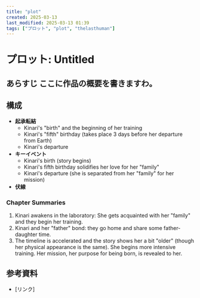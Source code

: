 ```yaml
---
title: "plot" 
created: 2025-03-13 
last_modified: 2025-03-13 01:39 
tags: ["プロット", "plot", "thelasthuman"]
---
```


# プロット: Untitled 
 
 ## あらすじ ここに作品の概要を書きますわ。 
 
## 構成 
 - **起承転結** 
	 - Kinari's "birth" and the beginning of her training
	 - Kinari's "fifth" birthday (takes place 3 days before her departure from Earth)
	 - Kinari's departure
 - **キーイベント**
	 - Kinari's birth (story begins)
	 - Kinari's fifth birthday solidifies her love for her "family"
	 - Kinari's departure (she is separated from her "family" for her mission)
 - **伏線** 

###  Chapter Summaries
1. Kinari awakens in the laboratory: She gets acquainted with her "family" and they begin her training.
2. Kinari and her "father" bond: they go home and share some father-daughter time.
3. The timeline is accelerated and the story shows her a bit "older" (though her physical appearance is the same). She begins more intensive training. Her mission, her purpose for being born, is revealed to her.

## 参考資料 
 - [リンク]
